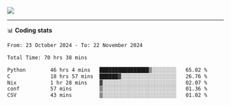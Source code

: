 <picture>
  <source
  srcset="https://github-readme-stats.vercel.app/api?username=sant0s12&show_icons=true&theme=dark"
  media="(prefers-color-scheme: dark)"
  />
  <source
  srcset="https://github-readme-stats.vercel.app/api?username=sant0s12&show_icons=true"
  media="(prefers-color-scheme: light)"
  />
  <img src="https://github-readme-stats.vercel.app/api?username=sant0s12&show_icons=true" />
</picture>

---

📊 **Coding stats**

<!--START_SECTION:waka-->

```txt
From: 23 October 2024 - To: 22 November 2024

Total Time: 70 hrs 38 mins

Python        46 hrs 4 mins   ████████████████▒░░░░░░░░   65.02 %
C             18 hrs 57 mins  ██████▓░░░░░░░░░░░░░░░░░░   26.76 %
Nix           1 hr 28 mins    ▓░░░░░░░░░░░░░░░░░░░░░░░░   02.07 %
conf          57 mins         ▒░░░░░░░░░░░░░░░░░░░░░░░░   01.36 %
CSV           43 mins         ▒░░░░░░░░░░░░░░░░░░░░░░░░   01.02 %
```

<!--END_SECTION:waka-->

